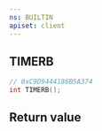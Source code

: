 ```yaml
---
ns: BUILTIN
apiset: client
---
```

## TIMERB

```c
// 0xC9D9444186B5A374
int TIMERB();
```



## Return value